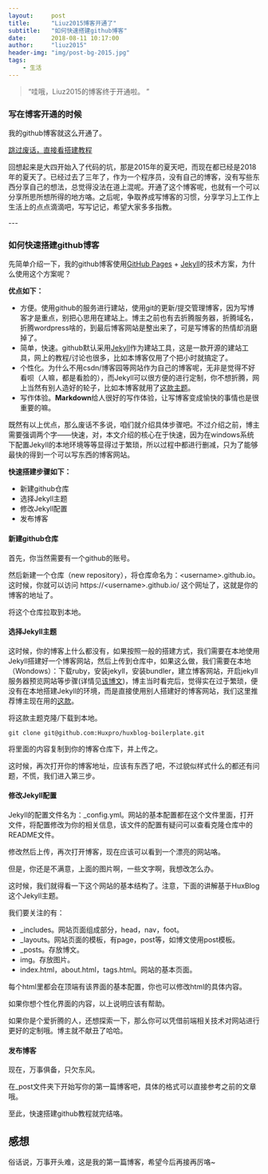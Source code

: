 ```yaml
---
layout:     post
title:      "Liuz2015博客开通了"
subtitle:   "如何快速搭建github博客"
date:       2018-08-11 10:17:00
author:     "liuz2015"
header-img: "img/post-bg-2015.jpg"
tags:
    - 生活
---
```


> “哇哦，Liuz2015的博客终于开通啦。 ”

### 写在博客开通的时候

我的github博客就这么开通了。

[跳过废话，直接看搭建教程](#build)

回想起来是大四开始入了代码的坑，那是2015年的夏天吧，而现在都已经是2018年的夏天了。已经过去了三年了，作为一个程序员，没有自己的博客，没有写些东西分享自己的想法，总觉得没法在道上混呢。开通了这个博客呢，也就有一个可以分享所思所想所得的地方咯。之后呢，争取养成写博客的习惯，分享学习上工作上生活上的点点滴滴吧，写写记记，希望大家多多指教。

<p id = "build"></p>
---

### 如何快速搭建github博客

先简单介绍一下，我的github博客使用[GitHub Pages](https://pages.github.com/) + [Jekyll](http://jekyllrb.com/)的技术方案，为什么使用这个方案呢？

**优点如下：**

- 方便。使用github的服务进行建站，使用git的更新/提交管理博客，因为写博客才是重点，别把心思用在建站上。博主之前也有去折腾服务器，折腾域名，折腾wordpress啥的，到最后博客网站是整出来了，可是写博客的热情却消磨掉了。
- 简单，快速。github默认采用[Jekyll](http://jekyllrb.com/)作为建站工具，这是一款开源的建站工具，网上的教程/讨论也很多，比如本博客仅用了个把小时就搞定了。
- 个性化。为什么不用csdn/博客园等网站作为自己的博客呢，无非是觉得不好看呗（人嘛，都是看脸的），而Jekyll可以很方便的进行定制，你不想折腾，网上当然有别人造好的轮子，比如本博客就用了[这款主题](https://github.com/Huxpro/huxpro.github.io)。
- 写作体验。**Markdown**给人很好的写作体验，让写博客变成愉快的事情也是很重要的嘛。

既然有以上优点，那么废话不多说，咱们就介绍具体步骤吧。不过介绍之前，博主需要强调两个字——快速，对，本文介绍的核心在于快速，因为在windows系统下配置Jekyll的本地环境等等显得过于繁琐，所以过程中都进行删减，只为了能够最快的得到一个可以写东西的博客网站。

**快速搭建步骤如下：**

- 新建github仓库
- 选择Jekyll主题
- 修改Jekyll配置
- 发布博客

#### 新建github仓库

首先，你当然需要有一个github的账号。

然后新建一个仓库（new repository），将仓库命名为：\<username\>.github.io。这时候，你就可以访问 https://\<username\>.github.io/ 这个网址了，这就是你的博客的地址了。

将这个仓库拉取到本地。

#### 选择Jekyll主题

这时候，你的博客上什么都没有，如果按照一般的搭建方式，我们需要在本地使用Jekyll搭建好一个博客网站，然后上传到仓库中，如果这么做，我们需要在本地（Wondows）：下载ruby，安装jekyll，安装bundler，建立博客网站，开启jekyll服务器预览网站等步骤(详情见[该博文](https://www.cnblogs.com/yehui-mmd/p/6286271.html))，博主当时看完后，觉得实在过于繁琐，便没有在本地搭建Jekyll的环境，而是直接使用别人搭建好的博客网站，我们这里推荐博主现在用的[这款](https://github.com/Huxpro/huxpro.github.io)。

将这款主题克隆/下载到本地。
```
git clone git@github.com:Huxpro/huxblog-boilerplate.git
```
将里面的内容复制到你的博客仓库下，并上传之。

这时候，再次打开你的博客地址，应该有东西了吧，不过貌似样式什么的都还有问题，不慌，我们进入第三步。

#### 修改Jekyll配置

Jekyll的配置文件名为：_config.yml。网站的基本配置都在这个文件里面，打开文件，将配置修改为你的相关信息，该文件的配置有疑问可以查看克隆仓库中的README文件。

修改然后上传，再次打开博客，现在应该可以看到一个漂亮的网站咯。

但是，你还是不满意，上面的图片啊，一些文字啊，我想改怎么办。

这时候，我们就得看一下这个网站的基本结构了。注意，下面的讲解基于HuxBlog这个Jekyll主题。

我们要关注的有：
- _includes。网站页面组成部分，head，nav，foot。
- _layouts。网站页面的模板，有page，post等，如博文使用post模板。
- _posts。存放博文。
- img。存放图片。
- index.html，about.html，tags.html。网站的基本页面。

每个html里都会在顶端有该界面的基本配置，你也可以修改html的具体内容。

如果你想个性化界面的内容，以上说明应该有帮助。

如果你是个爱折腾的人，还想探索一下，那么你可以凭借前端相关技术对网站进行更好的定制哦。博主就不献丑了哈哈。

#### 发布博客

现在，万事俱备，只欠东风。

在_post文件夹下开始写你的第一篇博客吧，具体的格式可以直接参考之前的文章哦。

至此，快速搭建github教程就完结咯。

## 感想

俗话说，万事开头难，这是我的第一篇博客，希望今后再接再厉咯~
